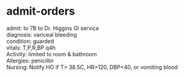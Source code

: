 # admit-orders

admit: to 7B to Dr. Higgins GI service<br>
diagnosis: variceal bleeding<br>
condition: guarded<br>
vitals: T,P,R,BP q4h<br>
Activity: limited to room & bathroom<br>
Allergies: penicillin<br>
Nursing: Notify HO if T> 38.5C, HR>120, DBP<40, or vomiting blood<br>
